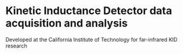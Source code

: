 # Kinetic Inductance Detector data acquisition and analysis
Developed at the California Institute of Technology for far-infrared KID research
